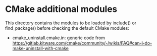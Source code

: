 # CMake additional modules
This directory contains the modules to be loaded by include() or find_package() 
before checking the default CMake modules:

- cmake_uninstall.cmake.in: generic code from https://gitlab.kitware.com/cmake/community/-/wikis/FAQ#can-i-do-make-uninstall-with-cmake
